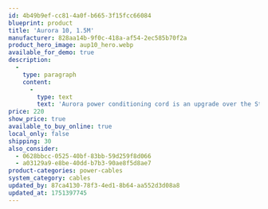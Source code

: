 ```yaml
---
id: 4b49b9ef-cc81-4a0f-b665-3f15fcc66084
blueprint: product
title: 'Aurora 10, 1.5M'
manufacturer: 828aa14b-9f0c-418a-af54-2ec585b70f2a
product_hero_image: aup10_hero.webp
available_for_demo: true
description:
  -
    type: paragraph
    content:
      -
        type: text
        text: 'Aurora power conditioning cord is an upgrade over the Stratus that adds silver on the OFC conductors to provide more vivid tone color and greater 3D imaging precision. Thanks to the breakthrough upgrade of COMPOSILEX 5 insulation, this high-end power cord compares favorably with some of the world’s most expensive audiophile power cords. The flexible flat design bends and coils easily, so excess length is never an issue. That advantage is especially helpful because Wireworld power cords function as filters and longer lengths provide higher performance.'
price: 220
show_price: true
available_to_buy_online: true
local_only: false
shipping: 30
also_consider:
  - 0628bbcc-0525-40bf-83bb-59d259f8d066
  - a03129a9-e8be-40dd-b7b3-90ae8f5d8ae7
product-categories: power-cables
system_category: cables
updated_by: 87ca4130-78f3-4ed1-8b64-aa552d3d08a8
updated_at: 1751397745
---
```

